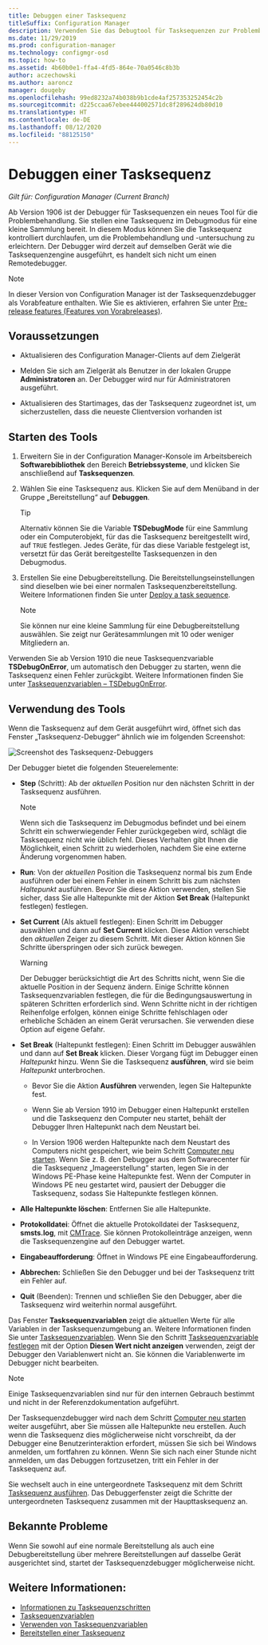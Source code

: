 ```yaml
---
title: Debuggen einer Tasksequenz
titleSuffix: Configuration Manager
description: Verwenden Sie das Debugtool für Tasksequenzen zur Problembehandlung einer Tasksequenz.
ms.date: 11/29/2019
ms.prod: configuration-manager
ms.technology: configmgr-osd
ms.topic: how-to
ms.assetid: 4b60b0e1-ffa4-4fd5-864e-70a0546c8b3b
author: aczechowski
ms.author: aaroncz
manager: dougeby
ms.openlocfilehash: 99ed8232a74b038b9b1cde4af257353252454c2b
ms.sourcegitcommit: d225ccaa67ebee444002571dc8f289624db80d10
ms.translationtype: HT
ms.contentlocale: de-DE
ms.lasthandoff: 08/12/2020
ms.locfileid: "88125150"
---
```

# <a name="debug-a-task-sequence"></a>Debuggen einer Tasksequenz

*Gilt für: Configuration Manager (Current Branch)*

<!--3612274-->

Ab Version 1906 ist der Debugger für Tasksequenzen ein neues Tool für die Problembehandlung. Sie stellen eine Tasksequenz im Debugmodus für eine kleine Sammlung bereit. In diesem Modus können Sie die Tasksequenz kontrolliert durchlaufen, um die Problembehandlung und -untersuchung zu erleichtern. Der Debugger wird derzeit auf demselben Gerät wie die Tasksequenzengine ausgeführt, es handelt sich nicht um einen Remotedebugger.

> [!Note]  
> In dieser Version von Configuration Manager ist der Tasksequenzdebugger als Vorabfeature enthalten. Wie Sie es aktivieren, erfahren Sie unter [Pre-release features (Features von Vorabreleases)](../../core/servers/manage/pre-release-features.md).  


## <a name="prerequisites"></a>Voraussetzungen

- Aktualisieren des Configuration Manager-Clients auf dem Zielgerät

- Melden Sie sich am Zielgerät als Benutzer in der lokalen Gruppe **Administratoren** an. Der Debugger wird nur für Administratoren ausgeführt.

- Aktualisieren des Startimages, das der Tasksequenz zugeordnet ist, um sicherzustellen, dass die neueste Clientversion vorhanden ist


## <a name="start-the-tool"></a>Starten des Tools

1. Erweitern Sie in der Configuration Manager-Konsole im Arbeitsbereich **Softwarebibliothek** den Bereich **Betriebssysteme**, und klicken Sie anschließend auf **Tasksequenzen**.

1. Wählen Sie eine Tasksequenz aus. Klicken Sie auf dem Menüband in der Gruppe „Bereitstellung“ auf **Debuggen**.

    > [!Tip]  
    > Alternativ können Sie die Variable **TSDebugMode** für eine Sammlung oder ein Computerobjekt, für das die Tasksequenz bereitgestellt wird, auf `TRUE` festlegen. Jedes Geräte, für das diese Variable festgelegt ist, versetzt für das Gerät bereitgestellte Tasksequenzen in den Debugmodus.

1. Erstellen Sie eine Debugbereitstellung. Die Bereitstellungseinstellungen sind dieselben wie bei einer normalen Tasksequenzbereitstellung. Weitere Informationen finden Sie unter [Deploy a task sequence](deploy-a-task-sequence.md#process).

    > [!Note]  
    > Sie können nur eine kleine Sammlung für eine Debugbereitstellung auswählen. Sie zeigt nur Gerätesammlungen mit 10 oder weniger Mitgliedern an.

Verwenden Sie ab Version 1910 die neue Tasksequenzvariable **TSDebugOnError**, um automatisch den Debugger zu starten, wenn die Tasksequenz einen Fehler zurückgibt.<!-- 5012536 --> Weitere Informationen finden Sie unter [Tasksequenzvariablen – TSDebugOnError](../understand/task-sequence-variables.md#TSDebugOnError).

## <a name="use-the-tool"></a>Verwendung des Tools

Wenn die Tasksequenz auf dem Gerät ausgeführt wird, öffnet sich das Fenster „Tasksequenz-Debugger“ ähnlich wie im folgenden Screenshot:

![Screenshot des Tasksequenz-Debuggers](media/3612274-tsdebug.png)

Der Debugger bietet die folgenden Steuerelemente:

- **Step** (Schritt): Ab der *aktuellen* Position nur den nächsten Schritt in der Tasksequenz ausführen.  

    > [!Note]  
    > Wenn sich die Tasksequenz im Debugmodus befindet und bei einem Schritt ein schwerwiegender Fehler zurückgegeben wird, schlägt die Tasksequenz nicht wie üblich fehl. Dieses Verhalten gibt Ihnen die Möglichkeit, einen Schritt zu wiederholen, nachdem Sie eine externe Änderung vorgenommen haben.

- **Run**: Von der *aktuellen* Position die Tasksequenz normal bis zum Ende ausführen oder bei einem Fehler in einem Schritt bis zum nächsten *Haltepunkt* ausführen. Bevor Sie diese Aktion verwenden, stellen Sie sicher, dass Sie alle Haltepunkte mit der Aktion **Set Break** (Haltepunkt festlegen) festlegen.

- **Set Current** (Als aktuell festlegen): Einen Schritt im Debugger auswählen und dann auf **Set Current** klicken. Diese Aktion verschiebt den *aktuellen* Zeiger zu diesem Schritt. Mit dieser Aktion können Sie Schritte überspringen oder sich zurück bewegen.  

    > [!Warning]  
    > Der Debugger berücksichtigt die Art des Schritts nicht, wenn Sie die aktuelle Position in der Sequenz ändern. Einige Schritte können Tasksequenzvariablen festlegen, die für die Bedingungsauswertung in späteren Schritten erforderlich sind. Wenn Schritte nicht in der richtigen Reihenfolge erfolgen, können einige Schritte fehlschlagen oder erhebliche Schäden an einem Gerät verursachen. Sie verwenden diese Option auf eigene Gefahr.  

- **Set Break** (Haltepunkt festlegen): Einen Schritt im Debugger auswählen und dann auf **Set Break** klicken. Dieser Vorgang fügt im Debugger einen *Haltepunkt* hinzu. Wenn Sie die Tasksequenz **ausführen**, wird sie beim *Haltepunkt* unterbrochen.  

    - Bevor Sie die Aktion **Ausführen** verwenden, legen Sie Haltepunkte fest.

    - Wenn Sie ab Version 1910 im Debugger einen Haltepunkt erstellen und die Tasksequenz den Computer neu startet, behält der Debugger Ihren Haltepunkt nach dem Neustart bei.<!-- 5012509 -->

    - In Version 1906 werden Haltepunkte nach dem Neustart des Computers nicht gespeichert, wie beim Schritt [Computer neu starten](../understand/task-sequence-steps.md#BKMK_RestartComputer). Wenn Sie z. B. den Debugger aus dem Softwarecenter für die Tasksequenz „Imageerstellung“ starten, legen Sie in der Windows PE-Phase keine Haltepunkte fest. Wenn der Computer in Windows PE neu gestartet wird, pausiert der Debugger die Tasksequenz, sodass Sie Haltepunkte festlegen können.

- **Alle Haltepunkte löschen**: Entfernen Sie alle Haltepunkte.

- **Protokolldatei**: Öffnet die aktuelle Protokolldatei der Tasksequenz, **smsts.log**, mit [CMTrace](../../core/support/cmtrace.md). Sie können Protokolleinträge anzeigen, wenn die Tasksequenzengine auf den Debugger wartet.

- **Eingabeaufforderung**: Öffnet in Windows PE eine Eingabeaufforderung.

- **Abbrechen:** Schließen Sie den Debugger und bei der Tasksequenz tritt ein Fehler auf.

- **Quit** (Beenden): Trennen und schließen Sie den Debugger, aber die Tasksequenz wird weiterhin normal ausgeführt.

Das Fenster **Tasksequenzvariablen** zeigt die aktuellen Werte für alle Variablen in der Tasksequenzumgebung an. Weitere Informationen finden Sie unter [Tasksequenzvariablen](../understand/task-sequence-variables.md). Wenn Sie den Schritt [Tasksequenzvariable festlegen](../understand/task-sequence-steps.md#BKMK_SetTaskSequenceVariable) mit der Option **Diesen Wert nicht anzeigen** verwenden, zeigt der Debugger den Variablenwert nicht an. Sie können die Variablenwerte im Debugger nicht bearbeiten.

> [!Note]
> Einige Tasksequenzvariablen sind nur für den internen Gebrauch bestimmt und nicht in der Referenzdokumentation aufgeführt.

Der Tasksequenzdebugger wird nach dem Schritt [Computer neu starten](../understand/task-sequence-steps.md#BKMK_RestartComputer) weiter ausgeführt, aber Sie müssen alle Haltepunkte neu erstellen. Auch wenn die Tasksequenz dies möglicherweise nicht vorschreibt, da der Debugger eine Benutzerinteraktion erfordert, müssen Sie sich bei Windows anmelden, um fortfahren zu können. Wenn Sie sich nach einer Stunde nicht anmelden, um das Debuggen fortzusetzen, tritt ein Fehler in der Tasksequenz auf.

Sie wechselt auch in eine untergeordnete Tasksequenz mit dem Schritt [Tasksequenz ausführen](../understand/task-sequence-steps.md#child-task-sequence). Das Debuggerfenster zeigt die Schritte der untergeordneten Tasksequenz zusammen mit der Haupttasksequenz an.


## <a name="known-issues"></a>Bekannte Probleme

Wenn Sie sowohl auf eine normale Bereitstellung als auch eine Debugbereitstellung über mehrere Bereitstellungen auf dasselbe Gerät ausgerichtet sind, startet der Tasksequenzdebugger möglicherweise nicht.


## <a name="see-also"></a>Weitere Informationen:

- [Informationen zu Tasksequenzschritten](../understand/task-sequence-steps.md)
- [Tasksequenzvariablen](../understand/task-sequence-variables.md)
- [Verwenden von Tasksequenzvariablen](../understand/using-task-sequence-variables.md)
- [Bereitstellen einer Tasksequenz](deploy-a-task-sequence.md)
